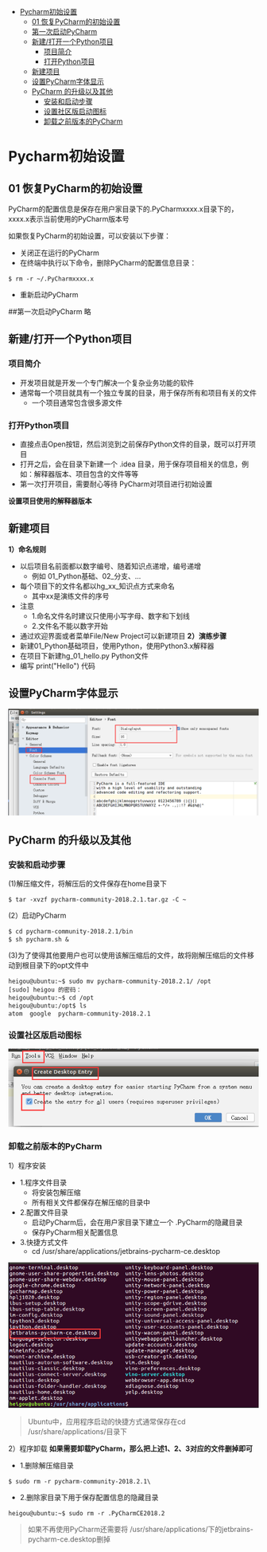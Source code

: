 <!-- TOC depthFrom:1 depthTo:6 withLinks:1 updateOnSave:1 orderedList:0 -->

- [Pycharm初始设置](#pycharm初始设置)
	- [01 恢复PyCharm的初始设置](#01-恢复pycharm的初始设置)
	- [第一次启动PyCharm](#第一次启动pycharm)
	- [新建/打开一个Python项目](#新建打开一个python项目)
		- [项目简介](#项目简介)
		- [打开Python项目](#打开python项目)
	- [新建项目](#新建项目)
	- [设置PyCharm字体显示](#设置pycharm字体显示)
	- [PyCharm 的升级以及其他](#pycharm-的升级以及其他)
		- [安装和启动步骤](#安装和启动步骤)
		- [设置社区版启动图标](#设置社区版启动图标)
		- [卸载之前版本的PyCharm](#卸载之前版本的pycharm)

<!-- /TOC -->
# Pycharm初始设置
## 01 恢复PyCharm的初始设置
PyCharm的配置信息是保存在用户家目录下的.PyCharmxxxx.x目录下的， xxxx.x表示当前使用的PyCharm版本号

如果恢复PyCharm的初始设置，可以安装以下步骤：
+ 关闭正在运行的PyCharm
+ 在终端中执行以下命令，删除PyCharm的配置信息目录：
```
$ rm -r ~/.PyCharmxxxx.x
```
+ 重新启动PyCharm

##第一次启动PyCharm
略
## 新建/打开一个Python项目
### 项目简介
+ 开发项目就是开发一个专门解决一个复杂业务功能的软件
+ 通常每一个项目就具有一个独立专属的目录，用于保存所有和项目有关的文件
  + 一个项目通常包含很多源文件

### 打开Python项目
+ 直接点击Open按钮，然后浏览到之前保存Python文件的目录，既可以打开项目
+ 打开之后，会在目录下新建一个 .idea 目录，用于保存项目相关的信息，例如：解释器版本、项目包含的文件等等
+ 第一次打开项目，需要耐心等待 PyCharm对项目进行初始设置

**设置项目使用的解释器版本**

## 新建项目
**1）命名规则**
+ 以后项目名前面都以数字编号、随着知识点递增，编号递增
  + 例如 01_Python基础、02_分支、...
+ 每个项目下的文件名都以hg_xx_知识点方式来命名
  + 其中xx是演练文件的序号
+ 注意
  + 1.命名文件名时建议只使用小写字母、数字和下划线
  + 2.文件名不能以数字开始
+ 通过欢迎界面或者菜单File/New Project可以新建项目
**2）演练步骤**
+ 新建01_Python基础项目，使用Python，使用Python3.x解释器
+ 在项目下新建hg_01_hello.py Python文件
+ 编写 print("Hello") 代码

## 设置PyCharm字体显示

![PyCharm1](image/pycharm1.png)

## PyCharm 的升级以及其他

### 安装和启动步骤

(1)解压缩文件，将解压后的文件保存在home目录下
```
$ tar -xvzf pycharm-community-2018.2.1.tar.gz -C ~
```
(2）启动PyCharm
```
$ cd pycharm-community-2018.2.1/bin
$ sh pycharm.sh &
```
(3)为了使得其他要用户也可以使用该解压缩后的文件，故将刚解压缩后的文件移动到根目录下的opt文件中
```
heigou@ubuntu:~$ sudo mv pycharm-community-2018.2.1/ /opt
[sudo] heigou 的密码：
heigou@ubuntu:~$ cd /opt
heigou@ubuntu:/opt$ ls
atom  google  pycharm-community-2018.2.1
```
### 设置社区版启动图标

![PyCharm2](image/pycharm2.png)

### 卸载之前版本的PyCharm
1）程序安装
+ 1.程序文件目录
  + 将安装包解压缩
  + 所有相关文件都保存在解压缩的目录中
+ 2.配置文件目录
  + 启动PyCharm后，会在用户家目录下建立一个 .PyCharm的隐藏目录
  + 保存PyCharm相关配置信息
+ 3.快捷方式文件
  + cd /usr/share/applications/jetbrains-pycharm-ce.desktop

![PyCharm3](image/pycharm3.png)

>Ubuntu中，应用程序启动的快捷方式通常保存在cd /usr/share/applications/目录下

2）程序卸载
**如果需要卸载PyCharm，那么把上述1、2、3对应的文件删掉即可**

+ 1.删除解压缩目录
```
$ sudo rm -r pycharm-community-2018.2.1\
```
+ 2.删除家目录下用于保存配置信息的隐藏目录
```
heigou@ubuntu:~$ sudo rm -r .PyCharmCE2018.2
```
> 如果不再使用PyCharm还需要将 /usr/share/applications/下的jetbrains-pycharm-ce.desktop删掉
